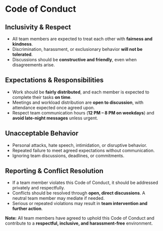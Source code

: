 # **Code of Conduct**

## Inclusivity & Respect
- All team members are expected to treat each other with **fairness and kindness**.  
- Discrimination, harassment, or exclusionary behavior **will not be tolerated**.  
- Discussions should be **constructive and friendly**, even when disagreements arise.  

## Expectations & Responsibilities
- Work should be **fairly distributed**, and each member is expected to complete their tasks **on time**.  
- Meetings and workload distribution are **open to discussion**, with attendance expected once agreed upon.  
- Respect team communication hours (**12 PM – 8 PM on weekdays**) and **avoid late-night messages** unless urgent.  

## Unacceptable Behavior 
- Personal attacks, hate speech, intimidation, or disruptive behavior.  
- Repeated failure to meet agreed expectations without communication.  
- Ignoring team discussions, deadlines, or commitments.  

## Reporting & Conflict Resolution
- If a team member violates this Code of Conduct, it should be addressed privately and respectfully.  
- Conflicts should be resolved through **open, direct discussions**. A neutral team member may mediate if needed.  
- Serious or repeated violations may result in **team intervention and further action**.  


**Note:** All team members have agreed to uphold this Code of Conduct and contribute to a **respectful, inclusive, and harassment-free** environment.  
